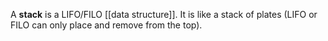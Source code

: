 A **stack** is a LIFO/FILO [[data structure]]. It is like a stack of plates (LIFO or FILO can only place and remove from the top).